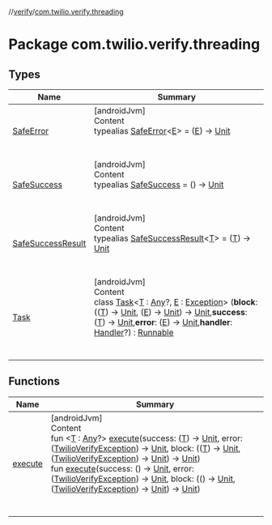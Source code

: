 //[verify](../index.md)/[com.twilio.verify.threading](index.md)



# Package com.twilio.verify.threading  


## Types  
  
|  Name|  Summary| 
|---|---|
| [SafeError]()| [androidJvm]  <br>Content  <br>typealias [SafeError]()<[E]()> = ([E]()) -> [Unit](https://kotlinlang.org/api/latest/jvm/stdlib/kotlin/-unit/index.html)  <br><br><br>
| [SafeSuccess]()| [androidJvm]  <br>Content  <br>typealias [SafeSuccess]() = () -> [Unit](https://kotlinlang.org/api/latest/jvm/stdlib/kotlin/-unit/index.html)  <br><br><br>
| [SafeSuccessResult]()| [androidJvm]  <br>Content  <br>typealias [SafeSuccessResult]()<[T]()> = ([T]()) -> [Unit](https://kotlinlang.org/api/latest/jvm/stdlib/kotlin/-unit/index.html)  <br><br><br>
| [Task](-task/index.md)| [androidJvm]  <br>Content  <br>class [Task](-task/index.md)<[T](-task/index.md) : [Any](https://kotlinlang.org/api/latest/jvm/stdlib/kotlin/-any/index.html)?, [E](-task/index.md) : [Exception](https://developer.android.com/reference/java/lang/Exception.html)> (**block**: (([T](-task/index.md)) -> [Unit](https://kotlinlang.org/api/latest/jvm/stdlib/kotlin/-unit/index.html), ([E](-task/index.md)) -> [Unit](https://kotlinlang.org/api/latest/jvm/stdlib/kotlin/-unit/index.html)) -> [Unit](https://kotlinlang.org/api/latest/jvm/stdlib/kotlin/-unit/index.html),**success**: ([T](-task/index.md)) -> [Unit](https://kotlinlang.org/api/latest/jvm/stdlib/kotlin/-unit/index.html),**error**: ([E](-task/index.md)) -> [Unit](https://kotlinlang.org/api/latest/jvm/stdlib/kotlin/-unit/index.html),**handler**: [Handler](https://developer.android.com/reference/android/os/Handler.html)?) : [Runnable](https://developer.android.com/reference/java/lang/Runnable.html)  <br><br><br>


## Functions  
  
|  Name|  Summary| 
|---|---|
| [execute](execute.md)| [androidJvm]  <br>Content  <br>fun <[T](execute.md) : [Any](https://kotlinlang.org/api/latest/jvm/stdlib/kotlin/-any/index.html)?> [execute](execute.md)(success: ([T](execute.md)) -> [Unit](https://kotlinlang.org/api/latest/jvm/stdlib/kotlin/-unit/index.html), error: ([TwilioVerifyException](../com.twilio.verify/-twilio-verify-exception/index.md)) -> [Unit](https://kotlinlang.org/api/latest/jvm/stdlib/kotlin/-unit/index.html), block: (([T](execute.md)) -> [Unit](https://kotlinlang.org/api/latest/jvm/stdlib/kotlin/-unit/index.html), ([TwilioVerifyException](../com.twilio.verify/-twilio-verify-exception/index.md)) -> [Unit](https://kotlinlang.org/api/latest/jvm/stdlib/kotlin/-unit/index.html)) -> [Unit](https://kotlinlang.org/api/latest/jvm/stdlib/kotlin/-unit/index.html))  <br>fun [execute](execute.md)(success: () -> [Unit](https://kotlinlang.org/api/latest/jvm/stdlib/kotlin/-unit/index.html), error: ([TwilioVerifyException](../com.twilio.verify/-twilio-verify-exception/index.md)) -> [Unit](https://kotlinlang.org/api/latest/jvm/stdlib/kotlin/-unit/index.html), block: (() -> [Unit](https://kotlinlang.org/api/latest/jvm/stdlib/kotlin/-unit/index.html), ([TwilioVerifyException](../com.twilio.verify/-twilio-verify-exception/index.md)) -> [Unit](https://kotlinlang.org/api/latest/jvm/stdlib/kotlin/-unit/index.html)) -> [Unit](https://kotlinlang.org/api/latest/jvm/stdlib/kotlin/-unit/index.html))  <br><br><br>

